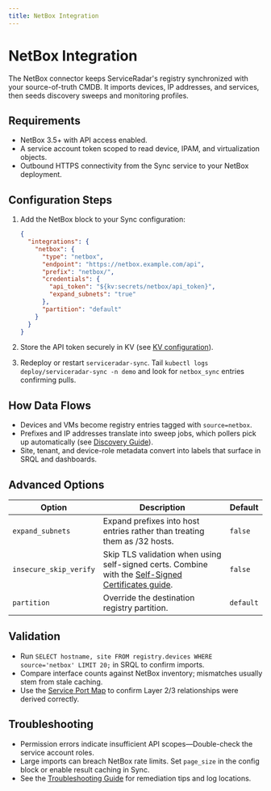```yaml
---
title: NetBox Integration
---
```


# NetBox Integration

The NetBox connector keeps ServiceRadar's registry synchronized with your source-of-truth CMDB. It imports devices, IP addresses, and services, then seeds discovery sweeps and monitoring profiles.

## Requirements

- NetBox 3.5+ with API access enabled.
- A service account token scoped to read device, IPAM, and virtualization objects.
- Outbound HTTPS connectivity from the Sync service to your NetBox deployment.

## Configuration Steps

1. Add the NetBox block to your Sync configuration:

   ```json
   {
     "integrations": {
       "netbox": {
         "type": "netbox",
         "endpoint": "https://netbox.example.com/api",
         "prefix": "netbox/",
         "credentials": {
           "api_token": "${kv:secrets/netbox/api_token}",
           "expand_subnets": "true"
         },
         "partition": "default"
       }
     }
   }
   ```

2. Store the API token securely in KV (see [KV configuration](./kv-configuration.md)).
3. Redeploy or restart `serviceradar-sync`. Tail `kubectl logs deploy/serviceradar-sync -n demo` and look for `netbox_sync` entries confirming pulls.

## How Data Flows

- Devices and VMs become registry entries tagged with `source=netbox`.
- Prefixes and IP addresses translate into sweep jobs, which pollers pick up automatically (see [Discovery Guide](./discovery.md)).
- Site, tenant, and device-role metadata convert into labels that surface in SRQL and dashboards.

## Advanced Options

| Option | Description | Default |
|--------|-------------|---------|
| `expand_subnets` | Expand prefixes into host entries rather than treating them as /32 hosts. | `false` |
| `insecure_skip_verify` | Skip TLS validation when using self-signed certs. Combine with the [Self-Signed Certificates guide](./self-signed.md). | `false` |
| `partition` | Override the destination registry partition. | `default` |

## Validation

- Run `SELECT hostname, site FROM registry.devices WHERE source='netbox' LIMIT 20;` in SRQL to confirm imports.
- Compare interface counts against NetBox inventory; mismatches usually stem from stale caching.
- Use the [Service Port Map](./service-port-map.md) to confirm Layer 2/3 relationships were derived correctly.

## Troubleshooting

- Permission errors indicate insufficient API scopes—Double-check the service account roles.
- Large imports can breach NetBox rate limits. Set `page_size` in the config block or enable result caching in Sync.
- See the [Troubleshooting Guide](./troubleshooting-guide.md#netbox) for remediation tips and log locations.

